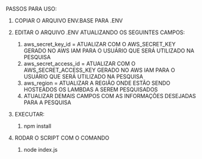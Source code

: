 PASSOS PARA USO: 

1) COPIAR O ARQUIVO ENV.BASE PARA .ENV


2) EDITAR O ARQUIVO .ENV ATUALIZANDO OS SEGUINTES CAMPOS: 
   1) aws_secret_key_id = ATUALIZAR COM O AWS_SECRET_KEY GERADO NO AWS IAM PARA O USUÁRIO QUE SERÁ UTILIZADO NA PESQUISA
   2) aws_secret_access_id = ATUALIZAR COM O AWS_SECRET_ACCESS_KEY GERADO NO AWS IAM PARA O USUÁRIO QUE SERÁ UTILIZADO NA PESQUISA
   3) aws_region = ATUALIZAR A REGIÃO ONDE ESTÃO SENDO HOSTEADOS OS LAMBDAS A SEREM PESQUISADOS
   4) ATUALIZAR DEMAIS CAMPOS COM AS INFORMAÇÕES DESEJADAS PARA A PESQUISA

3) EXECUTAR:
   1)  npm install

4) RODAR O SCRIPT COM O COMANDO 
   1) node index.js
